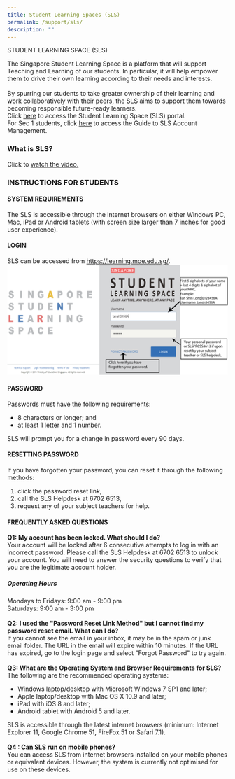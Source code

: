 ```yaml
---
title: Student Learning Spaces (SLS)
permalink: /support/sls/
description: ""
---
```

<label for="accordion2">STUDENT LEARNING SPACE (SLS)</label>
<div>
<p>The Singapore Student Learning Space is a platform that will support Teaching and Learning of our students. In particular, it will help empower them to drive their own learning according to their needs and interests.<br><br>
By spurring our students to take greater ownership of their learning and work collaboratively with their peers, the SLS aims to support them towards becoming responsible future-ready learners. <br>
Click <a href="https://vle.learning.moe.edu.sg/login">here</a> to access the Student Learning Space (SLS) portal. <br>
For Sec 1 students, click <a href="/files/SLS%20Account%20Management%20-%20Guide%20for%20Sec%201%20Students.pdf">here</a> to access the Guide to SLS Account Management.</p>

<h3>What is SLS?</h3>
Click to <a href="https://www.youtube.com/watch?v=F0FTP2FveSg&amp;feature=youtu.be">watch the video.</a>
<h3>INSTRUCTIONS FOR STUDENTS</h3>
<h4>SYSTEM REQUIREMENTS</h4>
The SLS is accessible through the internet browsers on either Windows PC, Mac, iPad or Android tablets (with screen size larger than 7 inches for good user experience).
<h4>LOGIN</h4>
SLS can be accessed from <a href="https://learning.moe.edu.sg">https://learning.moe.edu.sg/</a>.
<img src="/images/Our Staff/SLS_Student_Login.png"><br>
<h4>PASSWORD</h4>
Passwords must have the following requirements: <br>
<ul>
<li>8 characters or longer; and</li>
<li>at least 1 letter and 1 number.</li>
</ul>
SLS will prompt you for a change in password every 90 days.
<h4>RESETTING PASSWORD</h4>
If you have forgotten your password, you can reset it through the following methods:
<ol>
<li>click the password reset link, </li>
<li>call the SLS Helpdesk at 6702 6513, </li>
<li>request any of your subject teachers for help.</li>
	</ol>
<h4>FREQUENTLY ASKED QUESTIONS</h4>
<strong>Q1: My account has been locked. What should I do? </strong><br>Your account will be locked after 6 consecutive attempts to log in with an incorrect password. Please call the SLS Helpdesk at 6702 6513 to unlock your account. You will need to answer the security questions to verify that you are the legitimate account holder.
<h5>Operating Hours</h5>
Mondays to Fridays: 9:00 am - 9:00 pm 
<br>Saturdays: 9:00 am - 3:00 pm 
<br><br><strong>Q2: I used the "Password Reset Link Method" but I cannot find my password reset email. What can I do?</strong> 
<br>If you cannot see the email in your inbox, it may be in the spam or junk email folder. The URL in the email will expire within 10 minutes. If the URL has expired, go to the login page and select "Forgot Password" to try again. 
<br>
<br><strong>Q3: What are the Operating System and Browser Requirements for SLS?</strong> 
	<br>The following are the recommended operating systems:
<ul>
<li>Windows laptop/desktop with Microsoft Windows 7 SP1 and later;</li>
<li>Apple laptop/desktop with Mac OS X 10.9 and later;</li>
<li>iPad with iOS 8 and later;</li>
<li>Android tablet with Android 5 and later.</li>
</ul>
SLS is accessible through the latest internet browsers (minimum: Internet Explorer 11, Google Chrome 51, FireFox 51 or Safari 7.1). <br><br>
<strong>Q4 : Can SLS run on mobile phones?</strong> <br>You can access SLS from internet browsers installed on your mobile phones or equivalent devices. However, the system is currently not optimised for use on these devices.</div>
